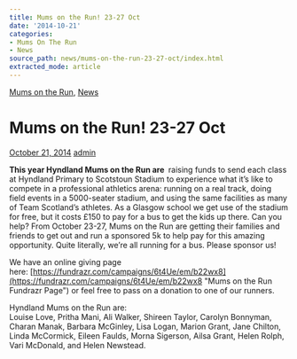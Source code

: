 ```yaml
---
title: Mums on the Run! 23-27 Oct
date: '2014-10-21'
categories:
- Mums On The Run
- News
source_path: news/mums-on-the-run-23-27-oct/index.html
extracted_mode: article
---
```

[Mums on the Run](category/mums-on-the-run/), [News](/news/)

# Mums on the Run! 23-27 Oct

[October 21, 2014](/news/mums-on-the-run-23-27-oct/) [admin](author/admin/)

**This year Hyndland Mums on the Run are&nbsp;** raising funds to send each class at Hyndland Primary to Scotstoun Stadium to experience what it’s like to compete in a professional athletics arena: running on a real track, doing field events in a 5000-seater stadium, and using the same facilities as many of Team Scotland’s athletes. As a Glasgow school we get use of the stadium for free, but it costs £150 to pay for a bus to get the kids up there. Can you help? From October 23-27, Mums on the Run are getting their families and friends to get out and run a sponsored 5k to help pay for this amazing opportunity. Quite literally, we’re all running for a bus. Please sponsor us!

We have an online giving page here:&nbsp;[https://fundrazr.com/campaigns/6t4Ue/em/b22wx8](https://fundrazr.com/campaigns/6t4Ue/em/b22wx8 "Mums on the Run Fundrazr Page")&nbsp;or feel free to pass on a donation to one of our runners.

Hyndland Mums on the Run are:  
Louise Love, Pritha Mani, Ali Walker, Shireen Taylor, Carolyn Bonnyman, Charan Manak, Barbara McGinley, Lisa Logan, Marion Grant, Jane Chilton, Linda McCormick, Eileen Faulds, Morna Sigerson, Ailsa Grant, Helen Rolph, Vari McDonald, and Helen Newstead.
